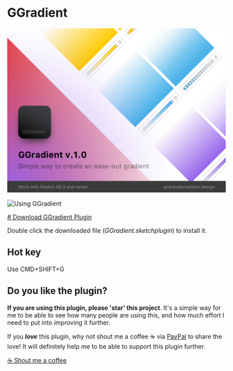 # GGradient

<a href="https://github.com/andex/ggradient/archive/master.zip">
  <img src=".images/Main.png" alt="GGradient sketch plugin – simple way to create an ease-out gradient"/>
</a>

![Using GGradient](.images/GGradient.gif)

<a href="https://github.com/andex/ggradient/archive/master.zip">
  # Download GGradient Plugin
</a>

Double click the downloaded file (*GGradient.sketchplugin*) to install it.

## Hot key

Use CMD+SHIFT+G

## Do you like the plugin?

**If you are using this plugin, please 'star' this project**. It's a simple way for me to be able to see how many people are using this, and how much effort I need to put into improving it further.

If you ***love*** this plugin, why not shout me a coffee ☕️ via [PayPal](https://paypal.me/andexds/3) to share the love!
It will definitely help me to be able to support this plugin further.

<a href="https://paypal.me/andexds/3">
  ☕️ Shout me a coffee
</a>
